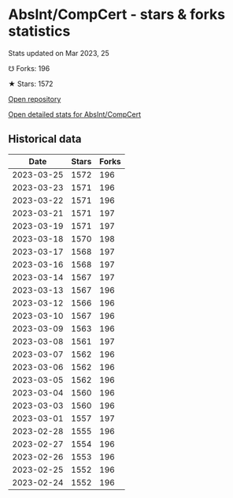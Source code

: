 # AbsInt/CompCert - stars & forks statistics

Stats updated on Mar 2023, 25

☋ Forks: 196

★ Stars: 1572

[Open repository](https://github.com/AbsInt/CompCert)

[Open detailed stats for AbsInt/CompCert](https://reviewgithub.com/rep/AbsInt/CompCert)

## Historical data
| Date | Stars | Forks |
|------|-------|-------|
| 2023-03-25 | 1572 | 196 | 
| 2023-03-23 | 1571 | 196 | 
| 2023-03-22 | 1571 | 196 | 
| 2023-03-21 | 1571 | 197 | 
| 2023-03-19 | 1571 | 197 | 
| 2023-03-18 | 1570 | 198 | 
| 2023-03-17 | 1568 | 197 | 
| 2023-03-16 | 1568 | 197 | 
| 2023-03-14 | 1567 | 197 | 
| 2023-03-13 | 1567 | 196 | 
| 2023-03-12 | 1566 | 196 | 
| 2023-03-10 | 1567 | 196 | 
| 2023-03-09 | 1563 | 196 | 
| 2023-03-08 | 1561 | 197 | 
| 2023-03-07 | 1562 | 196 | 
| 2023-03-06 | 1562 | 196 | 
| 2023-03-05 | 1562 | 196 | 
| 2023-03-04 | 1560 | 196 | 
| 2023-03-03 | 1560 | 196 | 
| 2023-03-01 | 1557 | 197 | 
| 2023-02-28 | 1555 | 196 | 
| 2023-02-27 | 1554 | 196 | 
| 2023-02-26 | 1553 | 196 | 
| 2023-02-25 | 1552 | 196 | 
| 2023-02-24 | 1552 | 196 | 

